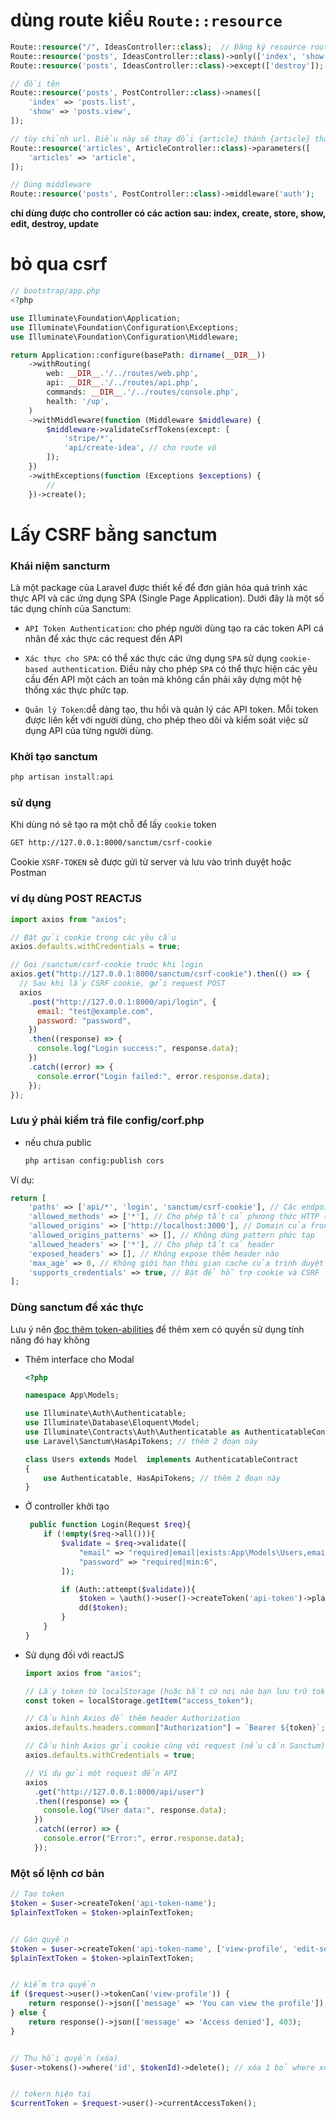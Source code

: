 # dùng route kiểu `Route::resource`

```php
Route::resource("/", IdeasController::class);  // Đăng ký resource route
Route::resource('posts', IdeasController::class)->only(['index', 'show']); // chỉ sử dụng
Route::resource('posts', IdeasController::class)->except(['destroy']); // trừ

// đổi tên
Route::resource('posts', PostController::class)->names([
    'index' => 'posts.list',
    'show' => 'posts.view',
]);

// tùy chỉnh url. Điều này sẽ thay đổi {article} thành {article} thay vì {articles} trong URI.
Route::resource('articles', ArticleController::class)->parameters([
    'articles' => 'article',
]);

// Dùng middleware
Route::resource('posts', PostController::class)->middleware('auth');
```

**chỉ dùng được cho controller có các action sau: index, create, store, show, edit, destroy, update**

# bỏ qua csrf

```php
// bootstrap/app.php
<?php

use Illuminate\Foundation\Application;
use Illuminate\Foundation\Configuration\Exceptions;
use Illuminate\Foundation\Configuration\Middleware;

return Application::configure(basePath: dirname(__DIR__))
    ->withRouting(
        web: __DIR__.'/../routes/web.php',
        api: __DIR__.'/../routes/api.php',
        commands: __DIR__.'/../routes/console.php',
        health: '/up',
    )
    ->withMiddleware(function (Middleware $middleware) {
        $middleware->validateCsrfTokens(except: [
            'stripe/*',
            'api/create-idea', // cho route vô
        ]);
    })
    ->withExceptions(function (Exceptions $exceptions) {
        //
    })->create();

```

# Lấy CSRF bằng sanctum

### Khái niệm sancturm

Là một package của Laravel được thiết kế để đơn giản hóa quá trình xác thực API và các ứng dụng SPA (Single Page Application). Dưới đây là một số tác dụng chính của Sanctum:

- `API Token Authentication`: cho phép người dùng tạo ra các token API cá nhân để xác thực các request đến API
- `Xác thực cho SPA`: có thể xác thực các ứng dụng `SPA` sử dụng `cookie-based authentication`. Điều này cho phép `SPA` có thể thực hiện các yêu cầu đến API một cách an toàn mà không cần phải xây dựng một hệ thống xác thực phức tạp.

- `Quản lý Token`:dễ dàng tạo, thu hồi và quản lý các API token. Mỗi token được liên kết với người dùng, cho phép theo dõi và kiểm soát việc sử dụng API của từng người dùng.

### Khởi tạo sanctum

```sh
php artisan install:api
```

### sử dụng

Khi dùng nó sẽ tạo ra một chỗ để lấy `cookie` token

```txt
GET http://127.0.0.1:8000/sanctum/csrf-cookie
```

Cookie `XSRF-TOKEN` sẽ được gửi từ server và lưu vào trình duyệt hoặc Postman

### ví dụ dùng POST REACTJS

```js
import axios from "axios";

// Bật gửi cookie trong các yêu cầu
axios.defaults.withCredentials = true;

// Gọi /sanctum/csrf-cookie trước khi login
axios.get("http://127.0.0.1:8000/sanctum/csrf-cookie").then(() => {
  // Sau khi lấy CSRF cookie, gửi request POST
  axios
    .post("http://127.0.0.1:8000/api/login", {
      email: "test@example.com",
      password: "password",
    })
    .then((response) => {
      console.log("Login success:", response.data);
    })
    .catch((error) => {
      console.error("Login failed:", error.response.data);
    });
});
```

### Lưu ý phải kiểm trả file config/corf.php

- nếu chưa public

  ```sh
  php artisan config:publish cors
  ```

Ví dụ:

```php
return [
    'paths' => ['api/*', 'login', 'sanctum/csrf-cookie'], // Các endpoint áp dụng CORS
    'allowed_methods' => ['*'], // Cho phép tất cả phương thức HTTP (GET, POST, PUT, DELETE, ...)
    'allowed_origins' => ['http://localhost:3000'], // Domain của frontend (React/Vue)
    'allowed_origins_patterns' => [], // Không dùng pattern phức tạp
    'allowed_headers' => ['*'], // Cho phép tất cả header
    'exposed_headers' => [], // Không expose thêm header nào
    'max_age' => 0, // Không giới hạn thời gian cache của trình duyệt
    'supports_credentials' => true, // Bật để hỗ trợ cookie và CSRF
];
```

### Dùng sanctum để xác thực

Lưu ý nên [đọc thêm token-abilities](https://laravel.com/docs/11.x/sanctum#token-abilities) để thêm xem có quyền sử dụng tính năng đó hay không

- Thêm interface cho Modal

  ```php
  <?php

  namespace App\Models;

  use Illuminate\Auth\Authenticatable;
  use Illuminate\Database\Eloquent\Model;
  use Illuminate\Contracts\Auth\Authenticatable as AuthenticatableContract;
  use Laravel\Sanctum\HasApiTokens; // thêm 2 đoạn này

  class Users extends Model  implements AuthenticatableContract
  {
      use Authenticatable, HasApiTokens; // thêm 2 đoạn này
  }
  ```

- Ở controller khởi tạo

  ```php
   public function Login(Request $req){
      if (!empty($req->all())){
          $validate = $req->validate([
              "email" => "required|email|exists:App\Models\Users,email",
              "password" => "required|min:6",
          ]);

          if (Auth::attempt($validate)){
              $token = \auth()->user()->createToken('api-token')->plainTextToken;
              dd($token);
          }
      }
  }
  ```

- Sử dụng đối với reactJS

  ```js
  import axios from "axios";

  // Lấy token từ localStorage (hoặc bất cứ nơi nào bạn lưu trữ token)
  const token = localStorage.getItem("access_token");

  // Cấu hình Axios để thêm header Authorization
  axios.defaults.headers.common["Authorization"] = `Bearer ${token}`;

  // Cấu hình Axios gửi cookie cùng với request (nếu cần Sanctum)
  axios.defaults.withCredentials = true;

  // Ví dụ gửi một request đến API
  axios
    .get("http://127.0.0.1:8000/api/user")
    .then((response) => {
      console.log("User data:", response.data);
    })
    .catch((error) => {
      console.error("Error:", error.response.data);
    });
  ```

### Một số lệnh cơ bản

```php
// Tạo token
$token = $user->createToken('api-token-name');
$plainTextToken = $token->plainTextToken;


// Gán quyền
$token = $user->createToken('api-token-name', ['view-profile', 'edit-settings']);
$plainTextToken = $token->plainTextToken;


// kiểm tra quyền
if ($request->user()->tokenCan('view-profile')) {
    return response()->json(['message' => 'You can view the profile']);
} else {
    return response()->json(['message' => 'Access denied'], 403);
}


// Thu hồi quyền (xóa)
$user->tokens()->where('id', $tokenId)->delete(); // xóa 1 bỏ where xóa all


// tokern hiện tại
$currentToken = $request->user()->currentAccessToken();

```
